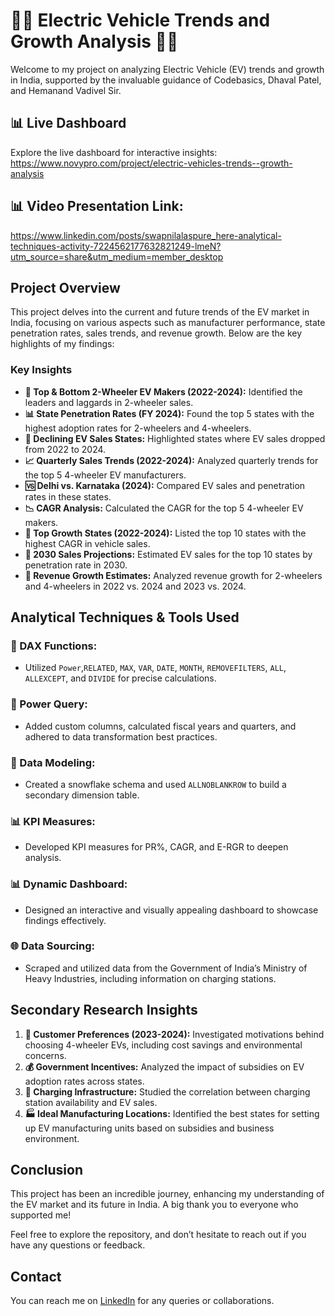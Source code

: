 # 🚗🔋 Electric Vehicle Trends and Growth Analysis 🔋🚗

Welcome to my project on analyzing Electric Vehicle (EV) trends and growth in India, supported by the invaluable guidance of Codebasics, Dhaval Patel, and Hemanand Vadivel Sir.

## 📊 Live Dashboard
Explore the live dashboard for interactive insights: https://www.novypro.com/project/electric-vehicles-trends--growth-analysis
## 📊 Video Presentation Link:
https://www.linkedin.com/posts/swapnilalaspure_here-analytical-techniques-activity-7224562177632821249-lmeN?utm_source=share&utm_medium=member_desktop

## Project Overview

This project delves into the current and future trends of the EV market in India, focusing on various aspects such as manufacturer performance, state penetration rates, sales trends, and revenue growth. Below are the key highlights of my findings:

### Key Insights

- **🚀 Top & Bottom 2-Wheeler EV Makers (2022-2024):** Identified the leaders and laggards in 2-wheeler sales.
- **📊 State Penetration Rates (FY 2024):** Found the top 5 states with the highest adoption rates for 2-wheelers and 4-wheelers.
- **🔻 Declining EV Sales States:** Highlighted states where EV sales dropped from 2022 to 2024.
- **📈 Quarterly Sales Trends (2022-2024):** Analyzed quarterly trends for the top 5 4-wheeler EV manufacturers.
- **🆚 Delhi vs. Karnataka (2024):** Compared EV sales and penetration rates in these states.
- **📉 CAGR Analysis:** Calculated the CAGR for the top 5 4-wheeler EV makers.
- **🌟 Top Growth States (2022-2024):** Listed the top 10 states with the highest CAGR in vehicle sales.
- **🔮 2030 Sales Projections:** Estimated EV sales for the top 10 states by penetration rate in 2030.
- **💸 Revenue Growth Estimates:** Analyzed revenue growth for 2-wheelers and 4-wheelers in 2022 vs. 2024 and 2023 vs. 2024.

## Analytical Techniques & Tools Used

### 🔢 DAX Functions:
- Utilized `Power`,`RELATED`, `MAX`, `VAR`, `DATE`, `MONTH`, `REMOVEFILTERS`, `ALL`, `ALLEXCEPT`, and `DIVIDE` for precise calculations.

### 🧩 Power Query:
- Added custom columns, calculated fiscal years and quarters, and adhered to data transformation best practices.

### 📐 Data Modeling:
- Created a snowflake schema and used `ALLNOBLANKROW` to build a secondary dimension table.

### 📊 KPI Measures:
- Developed KPI measures for PR%, CAGR, and E-RGR to deepen analysis.

### 📊 Dynamic Dashboard:
- Designed an interactive and visually appealing dashboard to showcase findings effectively.

### 🌐 Data Sourcing:
- Scraped and utilized data from the Government of India’s Ministry of Heavy Industries, including information on charging stations.

## Secondary Research Insights

1. **🚗 Customer Preferences (2023-2024):** Investigated motivations behind choosing 4-wheeler EVs, including cost savings and environmental concerns.
2. **💰 Government Incentives:** Analyzed the impact of subsidies on EV adoption rates across states.
3. **🔌 Charging Infrastructure:** Studied the correlation between charging station availability and EV sales.
4. **🏭 Ideal Manufacturing Locations:** Identified the best states for setting up EV manufacturing units based on subsidies and business environment.

## Conclusion

This project has been an incredible journey, enhancing my understanding of the EV market and its future in India. A big thank you to everyone who supported me!

Feel free to explore the repository, and don’t hesitate to reach out if you have any questions or feedback.

## Contact

You can reach me on [LinkedIn](http://www.linkedin.com/in/swapnilalaspure) for any queries or collaborations.
